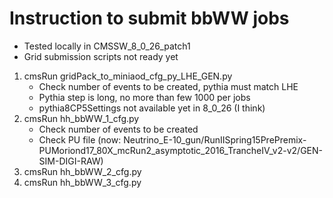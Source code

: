 Instruction to submit bbWW jobs
 =======
   * Tested locally in CMSSW_8_0_26_patch1
   * Grid submission scripts not ready yet
1. cmsRun gridPack_to_miniaod_cfg_py_LHE_GEN.py
    * Check number of events to be created, pythia must match LHE
    * Pythia step is long, no more than few 1000 per jobs
    * pythia8CP5Settings not available yet in 8_0_26 (I think)
2. cmsRun hh_bbWW_1_cfg.py
    * Check number of events to be created
    * Check PU file (now: Neutrino_E-10_gun/RunIISpring15PrePremix-PUMoriond17_80X_mcRun2_asymptotic_2016_TrancheIV_v2-v2/GEN-SIM-DIGI-RAW)
3. cmsRun hh_bbWW_2_cfg.py
4. cmsRun hh_bbWW_3_cfg.py
